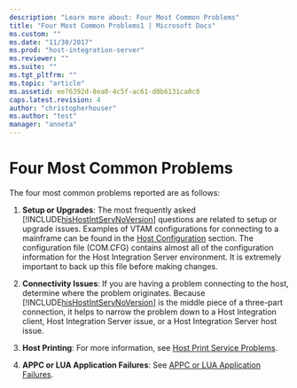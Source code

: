 ```yaml
---
description: "Learn more about: Four Most Common Problems"
title: "Four Most Common Problems1 | Microsoft Docs"
ms.custom: ""
ms.date: "11/30/2017"
ms.prod: "host-integration-server"
ms.reviewer: ""
ms.suite: ""
ms.tgt_pltfrm: ""
ms.topic: "article"
ms.assetid: ee76392d-8ea0-4c5f-ac61-d0b6131ca0c0
caps.latest.revision: 4
author: "christopherhouser"
ms.author: "test"
manager: "anneta"
---
```

# Four Most Common Problems
The four most common problems reported are as follows:

1. **Setup or Upgrades**: The most frequently asked [!INCLUDE[hisHostIntServNoVersion](../includes/hishostintservnoversion-md.md)] questions are related to setup or upgrade issues. Examples of VTAM configurations for connecting to a mainframe can be found in the [Host Configuration](../core/host-configuration1.md) section. The configuration file (COM.CFG) contains almost all of the configuration information for the Host Integration Server environment. It is extremely important to back up this file before making changes.

2. **Connectivity Issues**: If you are having a problem connecting to the host, determine where the problem originates. Because [!INCLUDE[hisHostIntServNoVersion](../includes/hishostintservnoversion-md.md)] is the middle piece of a three-part connection, it helps to narrow the problem down to a Host Integration client, Host Integration Server issue, or a Host Integration Server host issue.

3. **Host Printing**: For more information, see [Host Print Service Problems](../core/host-print-service-problems1.md).

4. **APPC or LUA Application Failures**: See [APPC or LUA Application Failures](../core/appc-or-lua-application-failures2.md).
